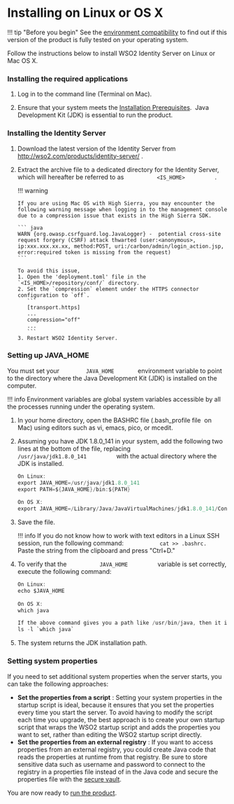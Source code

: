 # Installing on Linux or OS X

!!! tip "Before you begin"
    See the [environment compatibility](../../setup/environment-compatibility)
    to find out if this version of the product is fully tested on your
    operating system.
    

Follow the instructions below to install WSO2 Identity Server on Linux
or Mac OS X.

### Installing the required applications

1.  Log in to the command line (Terminal on Mac).

2.  Ensure that your system meets the [Installation Prerequisites](../../setup/installation-prerequisites).  Java Development Kit
    (JDK) is essential to run the product.

### Installing the Identity Server

1.  Download the latest version of the Identity Server from
    <http://wso2.com/products/identity-server/> .
2.  Extract the archive file to a dedicated directory for the Identity
    Server, which will hereafter be referred to as
    `           <IS_HOME>          ` .

    !!! warning
    
        If you are using Mac OS with High Sierra, you may encounter the
        following warning message when logging in to the management console
        due to a compression issue that exists in the High Sierra SDK.
    
        ``` java
        WARN {org.owasp.csrfguard.log.JavaLogger} -  potential cross-site request forgery (CSRF) attack thwarted (user:<anonymous>, ip:xxx.xxx.xx.xx, method:POST, uri:/carbon/admin/login_action.jsp, error:required token is missing from the request)
        ```
    
        To avoid this issue, 
        1. Open the 'deployment.toml' file in the `<IS_HOME>/repository/conf/` directory.
        2. Set the `compression` element under the HTTPS connector configuration to `off`.
           ```
           [transport.https]
           ...
           compression="off"
           ...           
           ```
        3. Restart WSO2 Identity Server.
    

### Setting up JAVA_HOME

You must set your `         JAVA_HOME        ` environment variable to
point to the directory where the Java Development Kit (JDK) is installed
on the computer.

!!! info
    Environment variables are global system variables accessible by all the processes running under the operating system.

1.  In your home directory, open the BASHRC file (.bash\_profile file 
    on Mac) using editors such as vi, emacs, pico, or mcedit.
2.  Assuming you have JDK 1.8.0\_141 in your system, add the following
    two lines at the bottom of the file, replacing
    `           /usr/java/jdk1.8.0_141          ` with the actual
    directory where the JDK is installed.

    ``` java
    On Linux:
    export JAVA_HOME=/usr/java/jdk1.8.0_141
    export PATH=${JAVA_HOME}/bin:${PATH}
     
    On OS X:
    export JAVA_HOME=/Library/Java/JavaVirtualMachines/jdk1.8.0_141/Contents/Home
    ```

3.  Save the file.

    !!! info
        If you do not know how to work with text editors in a Linux SSH session, run the following command: `            cat >> .bashrc.           ` Paste the string from the clipboard and press "Ctrl+D."

4.  To verify that the `           JAVA_HOME          ` variable is set
    correctly, execute the following command:

    ``` java
    On Linux:
    echo $JAVA_HOME
         
    On OS X:
    which java

    If the above command gives you a path like /usr/bin/java, then it is a symbolic link to the real location. To get the real location, run the following:
    ls -l `which java`
    ```

5.  The system returns the JDK installation path.

### Setting system properties

If you need to set additional system properties when the server starts,
you can take the following approaches:

-   **Set the properties from a script** : Setting your system
    properties in the startup script is ideal, because it ensures that
    you set the properties every time you start the server. To avoid
    having to modify the script each time you upgrade, the best approach
    is to create your own startup script that wraps the WSO2 startup
    script and adds the properties you want to set, rather than editing
    the WSO2 startup script directly.
-   **Set the properties from an external registry** : If you want to
    access properties from an external registry, you could create Java
    code that reads the properties at runtime from that registry. Be
    sure to store sensitive data such as username and password to
    connect to the registry in a properties file instead of in the Java
    code and secure the properties file with the [secure
    vault](../../administer/carbon-secure-vault-implementation).

You are now ready to [run the product](../../setup/running-the-product).
